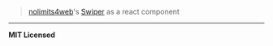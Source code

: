 > [nolimits4web](https://github.com/nolimits4web)'s [Swiper](https://github.com/nolimits4web/swiper/) as a react component


---

**MIT Licensed**
